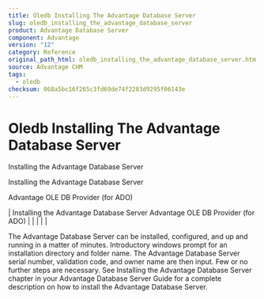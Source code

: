 ```yaml
---
title: Oledb Installing The Advantage Database Server
slug: oledb_installing_the_advantage_database_server
product: Advantage Database Server
component: Advantage
version: "12"
category: Reference
original_path_html: oledb_installing_the_advantage_database_server.htm
source: Advantage CHM
tags:
  - oledb
checksum: 068a5bc16f265c3fd69de74f2283d9295f06143e
---
```


# Oledb Installing The Advantage Database Server

Installing the Advantage Database Server

Installing the Advantage Database Server

Advantage OLE DB Provider (for ADO)

| Installing the Advantage Database Server  Advantage OLE DB Provider (for ADO) |  |  |  |  |

The Advantage Database Server can be installed, configured, and up and running in a matter of minutes. Introductory windows prompt for an installation directory and folder name. The Advantage Database Server serial number, validation code, and owner name are then input. Few or no further steps are necessary. See Installing the Advantage Database Server chapter in your Advantage Database Server Guide for a complete description on how to install the Advantage Database Server.
